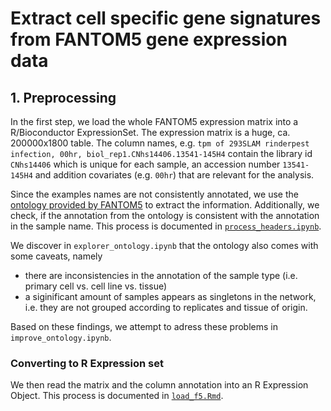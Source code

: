 # Extract cell specific gene signatures from FANTOM5 gene expression data

## 1. Preprocessing
In the first step, we load the whole FANTOM5 expression matrix into a R/Bioconductor ExpressionSet. 
The expression matrix is a huge, ca. 200000x1800 table. The column names,
e.g. `tpm of 293SLAM rinderpest infection, 00hr, biol_rep1.CNhs14406.13541-145H4`
contain the library id `CNhs14406` which is unique for each sample, an accession number `13541-145H4` and
addition covariates (e.g. `00hr`) that are relevant for the analysis.

Since the examples names are not consistently annotated, we use the
[ontology provided by FANTOM5](http://fantom.gsc.riken.jp/5/datafiles/latest/extra/Ontology/ff-phase2-140729.obo.txt)
to extract the information. Additionally, we check, if the annotation from the ontology
is consistent with the annotation in the sample name.
This process is documented in [`process_headers.ipynb`](process_headers.ipynb).

We discover in `explorer_ontology.ipynb` that the ontology also comes with some caveats, namely
* there are inconsistencies in the annotation of the sample type (i.e. primary cell vs. cell line vs. tissue)
* a siginificant amount of samples appears as singletons in the network,
i.e. they are not grouped according to replicates and tissue of origin.

Based on these findings, we attempt to adress these problems in `improve_ontology.ipynb`. 

### Converting to R Expression set
We then read the matrix and the column annotation into an R Expression Object.
This process is documented in [`load_f5.Rmd`](load_f5.Rmd).

